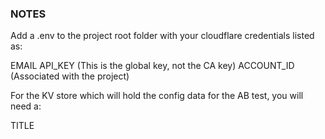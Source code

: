 ### NOTES

Add a .env to the project root folder with your cloudflare credentials listed as:

EMAIL
API_KEY (This is the global key, not the CA key)
ACCOUNT_ID (Associated with the project)

For the KV store which will hold the config data for the AB test, you will need a:

TITLE
